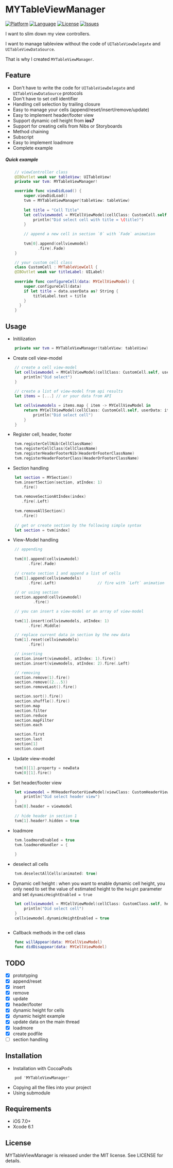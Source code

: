 MYTableViewManager
===========

[![Platform](http://img.shields.io/badge/platform-ios-blue.svg?style=flat
)](https://developer.apple.com/iphone/index.action)
[![Language](http://img.shields.io/badge/language-swift-brightgreen.svg?style=flat
)](https://developer.apple.com/swift)
[![License](http://img.shields.io/badge/license-MIT-lightgrey.svg?style=flat
)](http://mit-license.org)
[![Issues](https://img.shields.io/github/issues/nghialv/MYTableViewManager.svg?style=flat
)](https://github.com/nghialv/MYTableViewManager/issues?state=open)

I want to slim down my view controllers.

I want to manage tableview without the code of `UITableViewDelegate` and `UITableViewDataSource`.

That is why I created `MYTableViewManager`.

Feature
-----
* Don't have to write the code for `UITableViewDelegate` and `UITableViewDataSource` protocols
* Don't have to set cell identifier
* Handling cell selection by trailing closure
* Easy to manage your cells (append/reset/insert/remove/update)
* Easy to implement header/footer view
* Support dynamic cell height from **ios7**
* Support for creating cells from Nibs or Storyboards
* Method chaining
* Subscript
* Easy to implement loadmore
* Complete example

##### Quick example

``` swift
	// viewController class
	@IBOutlet weak var tableView: UITableView!
	private var tvm: MYTableViewManager!

	override func viewDidLoad() {
		super.viewDidLoad()
		tvm = MYTableViewManager(tableView: tableView)
		
		let title = "Cell Title"
		let cellviewmodel = MYCellViewModel(cellClass: CustomCell.self, userData: title) {
			println("Did select cell with title = \(title)")
		}
		
		// append a new cell in section `0` with `Fade` animation
		
		tvm[0].append(cellviewmodel)
			  .fire(.Fade)
	}       
```
``` swift
	// your custom cell class
	class CustomCell : MYTableViewCell {
    @IBOutlet weak var titleLabel: UILabel!
    
    override func configureCell(data: MYCellViewModel) {
        super.configureCell(data)
        if let title = data.userData as? String {
            titleLabel.text = title
        }
      }
	}
```

Usage
-----

 * Initilization

``` swift
	private var tvm = MYTableViewManager(tableView: tableView)   
```

* Create cell view-model

``` swift
	// create a cell view-model
	let cellviewmodel = MYCellViewModel(cellClass: CustomCell.self, userData: celldata) {
		println("Did select")
	}
	
	// create a list of view-model from api results
	let items = [...] // or your data from API

    let cellviewmodels = items.map { item -> MYCellViewModel in
        return MYCellViewModel(cellClass: CustomCell.self, userData: item) {
            println("Did select cell")
        }
    }
```

* Register cell, header, footer

``` swift
	tvm.registerCellNib(CellClassName)
	tvm.registerCellClass(CellClassName)
	tvm.registerHeaderFooterNib(HeaderOrFooterClassName)
	tvm.registerHeaderFooterClass(HeaderOrFooterClassName)
```

* Section handling

``` swift
	let section = MYSection()
	tvm.insertSection(section, atIndex: 1)
	   .fire()
	
	tvm.removeSectionAtIndex(index)
	   .fire(.Left)
	   
	tvm.removeAllSection()
	   .fire()
	
	// get or create section by the following simple syntax
	let section = tvm[index]
```

* View-Model handling

``` swift
	// appending
	
	tvm[0].append(cellviewmodel)
		  .fire(.Fade)
		  
	// create section 1 and append a list of cells
	tvm[1].append(cellviewmodels)
		  .fire(.Left)					// fire with `Left` animation
		  
	// or using section
	section.append(cellviewmodel)
		    .fire()
```

``` swift
	// you can insert a view-model or an array of view-model
	
	tvm[1].insert(cellviewmodels, atIndex: 1)
		  .fire(.Middle)
```

``` swift
	// replace current data in section by the new data
	tvm[1].reset(cellviewmodels)
		  .fire()
```

``` swift
	// inserting
	section.insert(viewmodel, atIndex: 1).fire()
	section.insert(viewmodels, atIndex: 2).fire(.Left)
```


``` swift
	// removing
	section.remove(1).fire()
	section.remove((2...5))
	section.removeLast().fire()
```

``` swift
	section.sort().fire()
	section.shuffle().fire()
	section.map
	section.filter
	section.reduce
	section.mapFilter
	section.each

	section.first
	section.last
	section[1]
	section.count
```

* Update view-model

``` swift
	tvm[0][1].property = newData
	tvm[0][1].fire()		
```

* Set header/footer view

``` swift
	let viewmodel = MYHeaderFooterViewModel(viewClass: CustomHeaderView.self, userData: nil) {
		println("Did select header view")
	}
	tvm[0].header = viewmodel
	
	// hide header in section 1
	tvm[1].header?.hidden = true
```

* loadmore

``` swift
	tvm.loadmoreEnabled = true
	tvm.loadmoreHandler = {
		
	}
```

* deselect all cells

``` swift
	tvm.deselectAllCells(animated: true)
```

* Dynamic cell height : when you want to enable dynamic cell height, you only need to set the value of estimated height to the `height` parameter and set `dynamicHeightEnabled = true`

``` swift
	let cellviewmodel = MYCellViewModel(cellClass: CustomClass.self, height: 50, userData: yourCellData) {
		println("Did select cell")
	}
	cellviewmodel.dynamicHeightEnabled = true
	
```

* Callback methods in the cell class

``` swift
	func willAppear(data: MYCellViewModel)
	func didDisappear(data: MYCellViewModel)
```

TODO
-----

- [x] prototyping
- [x] append/reset
- [x] insert
- [x] remove
- [x] update
- [x] header/footer
- [x] dynamic height for cells
- [x] dynamic height example
- [x] update data on the main thread
- [x] loadmore
- [x] create podfile
- [ ] section handling

Installation
-----
* Installation with CocoaPods

```
	pod 'MYTableViewManager'
```

* Copying all the files into your project
* Using submodule

Requirements
-----
- iOS 7.0+
- Xcode 6.1

License
-----

MYTableViewManager is released under the MIT license. See LICENSE for details.
